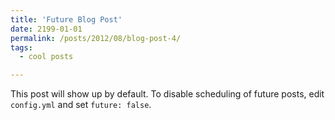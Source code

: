 ```yaml
---
title: 'Future Blog Post'
date: 2199-01-01
permalink: /posts/2012/08/blog-post-4/
tags:
  - cool posts

---
```


This post will show up by default. To disable scheduling of future posts, edit `config.yml` and set `future: false`. 
